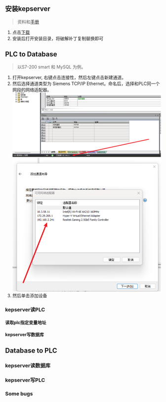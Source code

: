 ## 安装kepserver
> 资料和[手册](./使用手册/kepserverex-manual.pdf)  
1. 点击[下载](./安装包/kepserver.zip)  
2. 安装后打开安装目录，将破解补丁复制替换即可  

## PLC to Database
> 以S7-200 smart 和 MySQL 为例。
1. 打开kepserver, 右键点击连接性，然后左键点击新建通道。
2. 然后选择通道类型为 Siemens TCP/IP Ethernet。命名后，选择和PLC同一个网段的网络适配器。
    ![siemens-ip](./img/plc_ip.png)  
    ![net-adaptor](./img/internet_adaptor.png)
3. 然后单击添加设备


### kepserver读PLC


#### 读取plc指定变量地址


#### kepserver写数据库


## Database to PLC


### kepserver读数据库


### kepserver写PLC


### Some bugs
